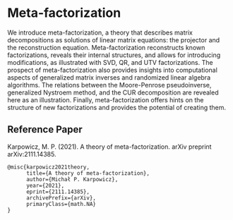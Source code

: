 # Meta-factorization

We introduce meta-factorization, a theory that describes matrix decompositions as solutions of linear matrix equations: the projector and the reconstruction equation. Meta-factorization reconstructs known factorizations, reveals their internal structures, and allows for introducing modifications, as illustrated with SVD, QR, and UTV factorizations. The prospect of meta-factorization also provides insights into computational aspects of generalized matrix inverses and randomized linear algebra algorithms. The relations between the Moore-Penrose pseudoinverse, generalized Nystroem method, and the CUR decomposition are revealed here as an illustration. Finally, meta-factorization offers hints on the structure of new factorizations and provides the potential of creating them.

## Reference Paper


Karpowicz, M. P. (2021). A theory of meta-factorization. arXiv preprint arXiv:2111.14385.
```
@misc{karpowicz2021theory,
      title={A theory of meta-factorization}, 
      author={Michał P. Karpowicz},
      year={2021},
      eprint={2111.14385},
      archivePrefix={arXiv},
      primaryClass={math.NA}
}
